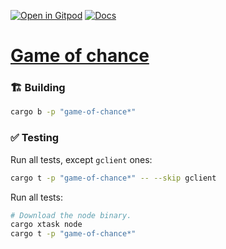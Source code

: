 [![Open in Gitpod](https://img.shields.io/badge/Open_in-Gitpod-white?logo=gitpod)](https://gitpod.io/#FOLDER=game-of-chance/https://github.com/gear-foundation/dapps)
[![Docs](https://img.shields.io/github/actions/workflow/status/gear-foundation/dapps/contracts-build.yml?logo=rust&label=docs)](https://dapps.gear.rs/game_of_chance_io)

# [Game of chance](https://wiki.gear-tech.io/docs/examples/game-of-chance)

### 🏗️ Building

```sh
cargo b -p "game-of-chance*"
```

### ✅ Testing

Run all tests, except `gclient` ones:
```sh
cargo t -p "game-of-chance*" -- --skip gclient
```

Run all tests:
```sh
# Download the node binary.
cargo xtask node
cargo t -p "game-of-chance*"
```
